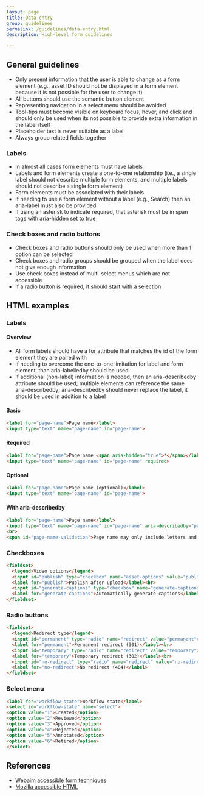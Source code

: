 ```yaml
---
layout: page
title: Data entry
group: guidelines
permalink: /guidelines/data-entry.html
description: High-level form guidelines

---
```


## General guidelines
* Only present information that the user is able to change as a form element (e.g., asset ID should not be displayed in a form element because it is not possible for the user to change it)
* All buttons should use the semantic button element
* Representing navigation in a select menu should be avoided
* Tool-tips must become visible on keyboard focus, hover, and click and should only be used when its not possible to provide extra information in the label itself
* Placeholder text is never suitable as a label
* Always group related fields together

### Labels
* In almost all cases form elements must have labels 
* Labels and form elements create a one-to-one relationship (i.e., a single label should not describe multiple form elements, and multiple labels should not describe a single form element)
* Form elements must be associated with their labels
* If needing to use a form element without a label (e.g., Search) then an aria-label must also be provided
* If using an asterisk to indicate required, that asterisk must be in span tags with aria-hidden set to true

### Check boxes and radio buttons
* Check boxes and radio buttons should only be used when more than 1 option can be selected
* Check boxes and radio groups should be grouped when the label does not give enough information
* Use check boxes instead of multi-select menus which are not accessible
* If a radio button is required, it should start with a selection

## HTML examples

### Labels
#### Overview
* All form labels should have a for attribute that matches the id of the form element they are paired with
* If needing to overcome the one-to-one limitation for label and form element, than aria-labelledby should be used
* If additional (non-label) information is needed, then an aria-describedby attribute should be used; multiple elements can reference the same aria-describedby; aria-describedby should never replace the label, it should be used in addition to a label

#### Basic
```html
<label for="page-name">Page name</label>
<input type="text" name="page-name" id="page-name"> 
```

#### Required
```html
<label for="page-name">Page name <span aria-hidden="true">*</span></label>
<input type="text" name="page-name" id="page-name" required> 
```

#### Optional
```html
<label for="page-name">Page name (optional)</label>
<input type="text" name="page-name" id="page-name"> 
```

#### With aria-describedby
```html
<label for="page-name">Page name</label>
<input type="text" name="page-name" id="page-name" aria-describedby="page-name-validation"> 
<br>
<span id="page-name-validation">Page name may only include letters and numbers.</span>
```

### Checkboxes
```html
<fieldset>
  <legend>Video options</legend>
  <input id="publish" type="checkbox" name="asset-options" value="publish">
  <label for="publish">Publish after upload</label><br>
  <input id="generate-captions" type="checkbox" name="generate-captions" value="captions">
  <label for="generate-captions">Automatically generate captions</label><br>
</fieldset>
```

### Radio buttons
```html
<fieldset>
  <legend>Redirect type</legend>
  <input id="permanent" type="radio" name="redirect" value="permanent">
  <label for="permanent">Permanent redirect (301)</label><br>
  <input id="temporary" type="radio" name="redirect" value="temporary">
  <label for="temporary">Temporary redirect (302)</label><br>
  <input id="no-redirect" type="radio" name="redirect" value="no-redirect">
  <label for="no-redirect">No redirect (404)</label>
</fieldset>
```

### Select menu
```html
<label for="workflow-state">Workflow state</label>
<select id="workflow-state" name="select">
<option value="1">Created</option>
<option value="2">Reviewed</option>
<option value="3">Approved</option>
<option value="4">Rejected</option>
<option value="5">Annotated</option>
<option value="6">Retired</option>
</select>
```

## References
* [Webaim accessible form techniques](https://webaim.org/techniques/forms/)
* [Mozilla accessible HTML](https://developer.mozilla.org/en-US/docs/Learn/Accessibility/HTML)